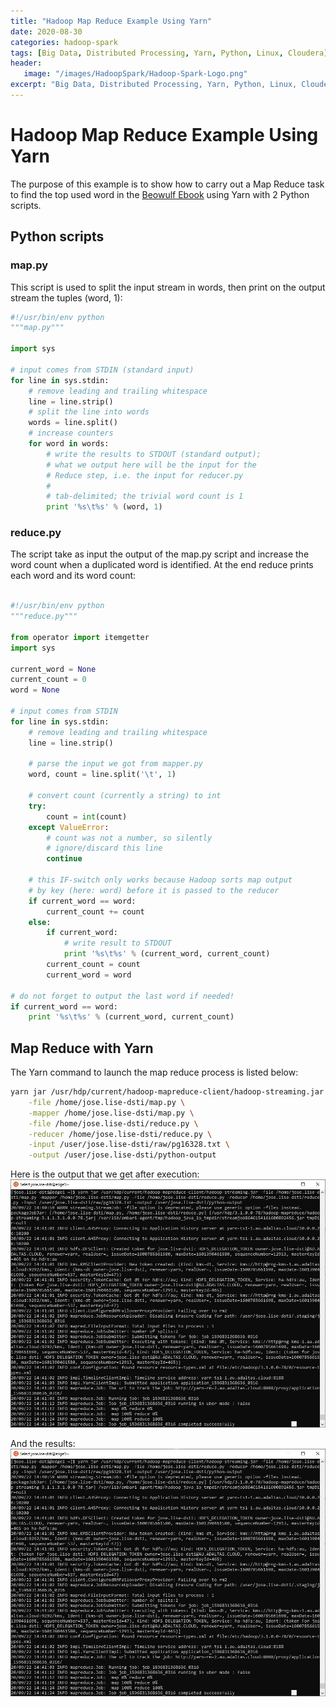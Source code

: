 ```yaml
---
title: "Hadoop Map Reduce Example Using Yarn"
date: 2020-08-30
categories: hadoop-spark
tags: [Big Data, Distributed Processing, Yarn, Python, Linux, Cloudera]
header: 
   image: "/images/HadoopSpark/Hadoop-Spark-Logo.png"
excerpt: "Big Data, Distributed Processing, Yarn, Python, Linux, Cloudera"
---
```


  
# Hadoop Map Reduce Example Using Yarn  
The purpose of this example is to show how to carry out a Map Reduce task to find the top used word in the [Beowulf Ebook](https://www.gutenberg.org/cache/epub/16328/pg16328.txt) using Yarn with 2 Python scripts. 

## Python scripts
### map.py
This script is used to split the input stream in words, then print on the output stream the tuples (word, 1): 

```python
#!/usr/bin/env python
"""map.py"""

import sys

# input comes from STDIN (standard input)
for line in sys.stdin:
    # remove leading and trailing whitespace
    line = line.strip()
    # split the line into words
    words = line.split()
    # increase counters
    for word in words:
        # write the results to STDOUT (standard output);
        # what we output here will be the input for the
        # Reduce step, i.e. the input for reducer.py
        #
        # tab-delimited; the trivial word count is 1
        print '%s\t%s' % (word, 1)

```

### reduce.py
The script take as input the output of the map.py script and increase the word count when a duplicated word is identified. 
At the end reduce prints each word and its word count:

```python

#!/usr/bin/env python
"""reduce.py"""

from operator import itemgetter
import sys

current_word = None
current_count = 0
word = None

# input comes from STDIN
for line in sys.stdin:
    # remove leading and trailing whitespace
    line = line.strip()

    # parse the input we got from mapper.py
    word, count = line.split('\t', 1)

    # convert count (currently a string) to int
    try:
        count = int(count)
    except ValueError:
        # count was not a number, so silently
        # ignore/discard this line
        continue

    # this IF-switch only works because Hadoop sorts map output
    # by key (here: word) before it is passed to the reducer
    if current_word == word:
        current_count += count
    else:
        if current_word:
            # write result to STDOUT
            print '%s\t%s' % (current_word, current_count)
        current_count = count
        current_word = word

# do not forget to output the last word if needed!
if current_word == word:
    print '%s\t%s' % (current_word, current_count)

``` 
 


## Map Reduce with Yarn
The Yarn command to launch the map reduce process is listed below: 
```bash
yarn jar /usr/hdp/current/hadoop-mapreduce-client/hadoop-streaming.jar \
	-file /home/jose.lise-dsti/map.py \
	-mapper /home/jose.lise-dsti/map.py \
	-file /home/jose.lise-dsti/reduce.py \
	-reducer /home/jose.lise-dsti/reduce.py \
	-input /user/jose.lise-dsti/raw/pg16328.txt \
	-output /user/jose.lise-dsti/python-output
```

Here is the output that we get after execution: 
![yarn command output](/images/HadoopSpark/YarnMapReduce.jpg "yarn command output")


And the results: 
![yarn results](/images/HadoopSpark/YarnMapReduce.jpg "yarn results")





	